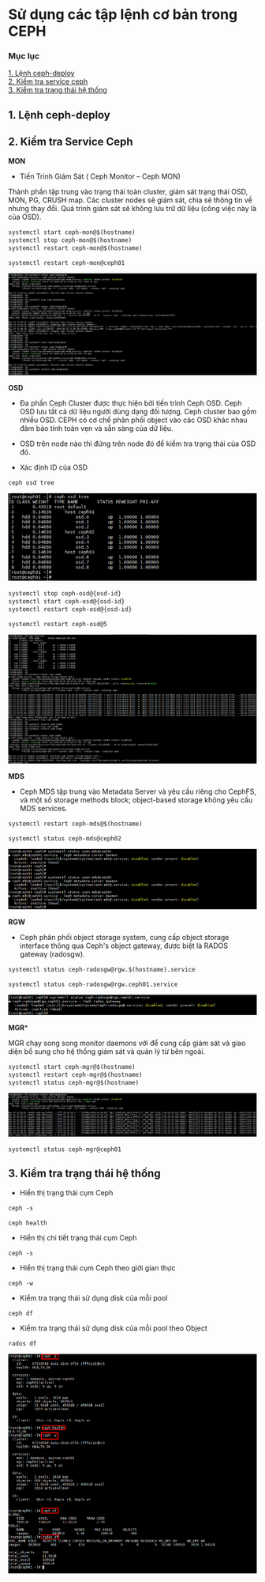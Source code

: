 # Sử dụng các tập lệnh cơ bản trong CEPH

### Mục lục

[1. Lệnh ceph-deploy](#deploy)<br>
[2. Kiểm tra service ceph](#restart)<br>
[3. Kiểm tra trạng thái hệ thống](#trangthai)<br>

<a name="deploy"></a>
## 1. Lệnh ceph-deploy

<a name="restart"></a>
## 2. Kiểm tra Service Ceph

**MON**

- Tiến Trình Giám Sát ( Ceph Monitor – Ceph MON)

Thành phần tập trung vào trạng thái toàn cluster, giám sát trạng thái OSD, MON, PG, CRUSH map. Các cluster nodes sẽ giám sát, chia sẻ thông tin về nhưng thay đổi. Quá trình giám sát sẽ không lưu trữ dữ liệu (công việc này là của OSD).

```
systemctl start ceph-mon@$(hostname)
systemctl stop ceph-mon@$(hostname)
systemctl restart ceph-mon@$(hostname)
```

```
systemctl restart ceph-mon@ceph01
```

![](../images/tap-lenh-ceph/Screenshot_1654.png)

**OSD**

- Đa phần Ceph Cluster được thực hiện bởi tiến trình Ceph OSD. Ceph OSD lưu tất cả dữ liệu người dùng dạng đối tượng. Ceph cluster bao gồm nhiều OSD. CEPH có cơ chế phân phối object vào các OSD khác nhau đảm bảo tính toàn vẹn và sẵn sàng của dữ liệu.

- OSD trên node nào thì đứng trên node đó để kiểm tra trạng thái của OSD đó.

+ Xác định ID của OSD

```
ceph osd tree
```

![](../images/tap-lenh-ceph/Screenshot_1655.png)

```
systemctl stop ceph-osd@{osd-id}
systemctl start ceph-osd@{osd-id}
systemctl restart ceph-osd@{osd-id}
```

```
systemctl restart ceph-osd@5
```

![](../images/tap-lenh-ceph/Screenshot_1656.png)

**MDS**

- Ceph MDS tập trung vào Metadata Server và yêu cầu riêng cho CephFS, và một số storage methods block; object-based storage không yêu cầu MDS services. 

```
systemctl restart ceph-mds@$(hostname)
```

```
systemctl status ceph-mds@ceph02
```

![](../images/tap-lenh-ceph/Screenshot_1657.png)

**RGW**

- Ceph phân phối object storage system, cung cấp object storage interface thông qua Ceph's object gateway, được biệt là RADOS gateway (radosgw).

```
systemctl status ceph-radosgw@rgw.$(hostname).service
```

```
systemctl status ceph-radosgw@rgw.ceph01.service
```

![](../images/tap-lenh-ceph/Screenshot_1658.png)

**MGR***

MGR chạy song song monitor daemons với để cung cấp giám sát và giao diện bổ sung cho hệ thống giám sát và quản lý từ bên ngoài.

```
systemctl start ceph-mgr@$(hostname)
systemctl restart ceph-mgr@$(hostname)
systemctl status ceph-mgr@$(hostname)
```

![](../images/tap-lenh-ceph/Screenshot_1659.png)

```
systemctl status ceph-mgr@ceph01
```

<a name="trangthai"></a>
## 3. Kiểm tra trạng thái hệ thống

- Hiển thị trạng thái cụm Ceph

```
ceph -s
```

```
ceph health
```

- Hiển thị chi tiết trạng thái cụm Ceph

```
ceph -s
```

- Hiển thị trạng thái cụm Ceph theo giời gian thực

```
ceph -w
```

- Kiểm tra trạng thái sử dụng disk của mỗi pool

```
ceph df
```

- Kiểm tra trạng thái sử dụng disk của mỗi pool theo Object

```
rados df
```

![](../images/tap-lenh-ceph/Screenshot_1660.png)



